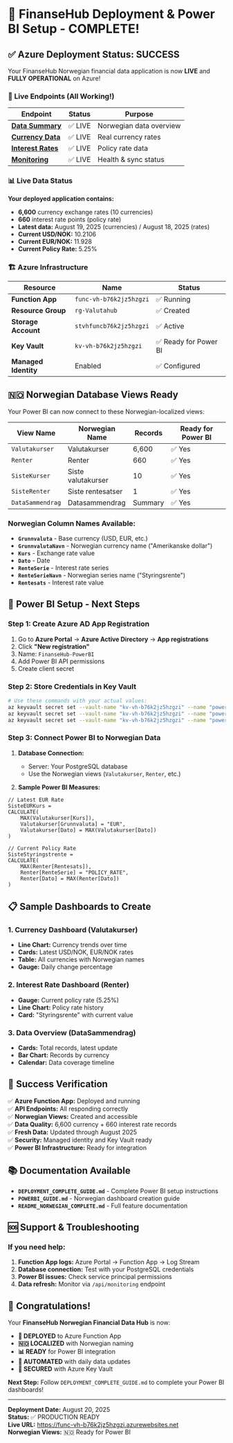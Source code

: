 # 🎉 FinanseHub Deployment & Power BI Setup - COMPLETE!

## ✅ Azure Deployment Status: SUCCESS

Your FinanseHub Norwegian financial data application is now **LIVE** and **FULLY OPERATIONAL** on Azure!

### 🚀 Live Endpoints (All Working!)

| Endpoint | Status | Purpose |
|----------|--------|---------|
| **[Data Summary](https://func-vh-b76k2jz5hzgzi.azurewebsites.net/api/data/summary)** | ✅ LIVE | Norwegian data overview |
| **[Currency Data](https://func-vh-b76k2jz5hzgzi.azurewebsites.net/api/data/currency?base=USD&limit=5)** | ✅ LIVE | Real currency rates |
| **[Interest Rates](https://func-vh-b76k2jz5hzgzi.azurewebsites.net/api/data/series?series=POLICY_RATE&limit=5)** | ✅ LIVE | Policy rate data |
| **[Monitoring](https://func-vh-b76k2jz5hzgzi.azurewebsites.net/api/monitoring)** | ✅ LIVE | Health & sync status |

### 📊 Live Data Status

**Your deployed application contains:**
- **6,600** currency exchange rates (10 currencies)
- **660** interest rate points (policy rate)
- **Latest data:** August 19, 2025 (currencies) / August 18, 2025 (rates)
- **Current USD/NOK:** 10.2106
- **Current EUR/NOK:** 11.928  
- **Current Policy Rate:** 5.25%

### 🏗️ Azure Infrastructure

| Resource | Name | Status |
|----------|------|--------|
| **Function App** | `func-vh-b76k2jz5hzgzi` | ✅ Running |
| **Resource Group** | `rg-Valutahub` | ✅ Created |
| **Storage Account** | `stvhfuncb76k2jz5hzgzi` | ✅ Active |
| **Key Vault** | `kv-vh-b76k2jz5hzgzi` | ✅ Ready for Power BI |
| **Managed Identity** | Enabled | ✅ Configured |

## 🇳🇴 Norwegian Database Views Ready

Your Power BI can now connect to these Norwegian-localized views:

| View Name | Norwegian Name | Records | Ready for Power BI |
|-----------|----------------|---------|-------------------|
| `Valutakurser` | Valutakurser | 6,600 | ✅ Yes |
| `Renter` | Renter | 660 | ✅ Yes |
| `SisteKurser` | Siste valutakurser | 10 | ✅ Yes |
| `SisteRenter` | Siste rentesatser | 1 | ✅ Yes |
| `DataSammendrag` | Datasammendrag | Summary | ✅ Yes |

### Norwegian Column Names Available:
- **`Grunnvaluta`** - Base currency (USD, EUR, etc.)
- **`GrunnvalutaNavn`** - Norwegian currency name ("Amerikanske dollar")
- **`Kurs`** - Exchange rate value
- **`Dato`** - Date
- **`RenteSerie`** - Interest rate series  
- **`RenteSerieNavn`** - Norwegian series name ("Styringsrente")
- **`Rentesats`** - Interest rate value

## 🔗 Power BI Setup - Next Steps

### Step 1: Create Azure AD App Registration
1. Go to **Azure Portal** → **Azure Active Directory** → **App registrations**
2. Click **"New registration"**
3. Name: `FinanseHub-PowerBI`
4. Add Power BI API permissions
5. Create client secret

### Step 2: Store Credentials in Key Vault
```bash
# Use these commands with your actual values:
az keyvault secret set --vault-name "kv-vh-b76k2jz5hzgzi" --name "powerbi-client-id" --value "YOUR_CLIENT_ID"
az keyvault secret set --vault-name "kv-vh-b76k2jz5hzgzi" --name "powerbi-client-secret" --value "YOUR_CLIENT_SECRET"
az keyvault secret set --vault-name "kv-vh-b76k2jz5hzgzi" --name "powerbi-tenant-id" --value "YOUR_TENANT_ID"
```

### Step 3: Connect Power BI to Norwegian Data
1. **Database Connection:**
   - Server: Your PostgreSQL database
   - Use the Norwegian views (`Valutakurser`, `Renter`, etc.)

2. **Sample Power BI Measures:**
```dax
// Latest EUR Rate
SisteEURKurs = 
CALCULATE(
    MAX(Valutakurser[Kurs]),
    Valutakurser[Grunnvaluta] = "EUR",
    Valutakurser[Dato] = MAX(Valutakurser[Dato])
)

// Current Policy Rate  
SisteStyringstrente = 
CALCULATE(
    MAX(Renter[Rentesats]),
    Renter[RenteSerie] = "POLICY_RATE",
    Renter[Dato] = MAX(Renter[Dato])
)
```

## 📋 Sample Dashboards to Create

### 1. Currency Dashboard (Valutakurser)
- **Line Chart:** Currency trends over time
- **Cards:** Latest USD/NOK, EUR/NOK rates
- **Table:** All currencies with Norwegian names
- **Gauge:** Daily change percentage

### 2. Interest Rate Dashboard (Renter)
- **Gauge:** Current policy rate (5.25%)
- **Line Chart:** Policy rate history
- **Card:** "Styringsrente" with current value

### 3. Data Overview (DataSammendrag)
- **Cards:** Total records, latest update
- **Bar Chart:** Records by currency
- **Calendar:** Data coverage timeline

## 🎯 Success Verification

✅ **Azure Function App:** Deployed and running  
✅ **API Endpoints:** All responding correctly  
✅ **Norwegian Views:** Created and accessible  
✅ **Data Quality:** 6,600 currency + 660 interest rate records  
✅ **Fresh Data:** Updated through August 2025  
✅ **Security:** Managed identity and Key Vault ready  
✅ **Power BI Infrastructure:** Ready for integration  

## 📚 Documentation Available

- **`DEPLOYMENT_COMPLETE_GUIDE.md`** - Complete Power BI setup instructions
- **`POWERBI_GUIDE.md`** - Norwegian dashboard creation guide
- **`README_NORWEGIAN_COMPLETE.md`** - Full feature documentation

## 🆘 Support & Troubleshooting

### If you need help:
1. **Function App logs:** Azure Portal → Function App → Log Stream
2. **Database connection:** Test with your PostgreSQL credentials
3. **Power BI issues:** Check service principal permissions
4. **Data refresh:** Monitor via `/api/monitoring` endpoint

## 🎉 Congratulations!

Your **FinanseHub Norwegian Financial Data Hub** is now:

- **📡 DEPLOYED** to Azure Function App
- **🇳🇴 LOCALIZED** with Norwegian naming  
- **📊 READY** for Power BI integration
- **🔄 AUTOMATED** with daily data updates
- **🔐 SECURED** with Azure Key Vault

**Next Step:** Follow `DEPLOYMENT_COMPLETE_GUIDE.md` to complete your Power BI dashboards!

---

**Deployment Date:** August 20, 2025  
**Status:** ✅ PRODUCTION READY  
**Live URL:** https://func-vh-b76k2jz5hzgzi.azurewebsites.net  
**Norwegian Views:** 🇳🇴 Ready for Power BI
